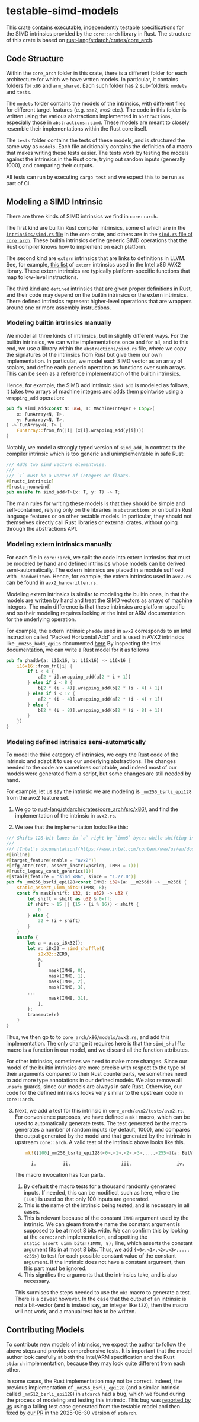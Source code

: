 # testable-simd-models

This crate contains executable, independently testable specifications
for the SIMD intrinsics provided by the `core::arch` library in Rust. 
The structure of this crate is based on [rust-lang/stdarch/crates/core_arch](https://github.com/rust-lang/stdarch/tree/master/crates/core_arch).

## Code Structure
Within the `core_arch` folder in this crate, there is a different
folder for each architecture for which we have wrtten models. 
In particular, it contains folders for `x86` and `arm_shared`.
Each such folder has 2 sub-folders: `models` and `tests`. 

The `models` folder contains the models of the intrinsics, with
different files for different target features (e.g. `sse2`, `avx2`
etc.). The code in this folder is written using the various
abstractions implemented in `abstractions`, especially those in
`abstractions::simd`. These models are meant to closely
resemble their implementations within the Rust core itself.

The `tests` folder contains the tests of these models, and is
structured the same way as `models`. Each file additionally contains
the definition of a macro that makes writing these tests easier. The
tests work by testing the models against the intrinsics in the Rust
core, trying out random inputs (generally 1000), and comparing their
outputs.

All tests can run by executing `cargo test` and we expect this to be
run as part of CI.

## Modeling a SIMD Intrinsic

There are three kinds of SIMD intrinsics we find in `core::arch`.

The first kind are builtin Rust compiler intrinsics, some of which are 
in the [`intrinsics/simd.rs` file](https://github.com/model-checking/verify-rust-std/blob/main/library/core/src/intrinsics/simd.rs)
in the `core` crate, and others are in the [`simd.rs` file of `core_arch`](https://github.com/model-checking/verify-rust-std/blob/main/library/stdarch/crates/core_arch/src/simd.rs).
These builtin intrinsics define generic SIMD operations that the Rust compiler knows how to implement on each platform.

The second kind are `extern` intrinsics that are links to definitions in LLVM.
See, for example, [this list](https://github.com/rust-lang/stdarch/blob/master/crates/core_arch/src/x86/avx2.rs#L3596C8-L3596C14)
of `extern` intrinsics used in the Intel x86 AVX2 library.
These extern intrinsics are typically platform-specific functions that map to low-level instructions.

The third kind are `defined` intrinsics that are given proper definitions in Rust, and their code may
depend on the builtin intrinsics or the extern intrinsics. There defined intrinsics represent higher-level
operations that are wrappers around one or more assembly instructions.

### Modeling builtin intrinsics manually

We model all three kinds of intrinsics, but in slightly different
ways.  For the builtin intrinsics, we can write implementations once
and for all, and to this end, we use a library within the
`abstractions/simd.rs` file, where we copy the signatures of the
intrinsics from Rust but give them our own implementation. In
particular, we model each SIMD vector as an array of scalars, and
define each generic operation as functions over such arrays. This can
be seen as a reference implementation of the builtin intrinsics.

Hence, for example, the SIMD add intrinsic `simd_add` is modeled as follows,
it takes two arrays of machine integers and adds them pointwise using a
`wrapping_add` operation:

```rust
pub fn simd_add<const N: u64, T: MachineInteger + Copy>(
    x: FunArray<N, T>,
    y: FunArray<N, T>,
) -> FunArray<N, T> {
    FunArray::from_fn(|i| (x[i].wrapping_add(y[i])))
}
```

Notably, we model a strongly typed version of `simd_add`, in contrast to the compiler
intrinsic which is too generic and unimplementable in safe Rust:

```rust
/// Adds two simd vectors elementwise.
///
/// `T` must be a vector of integers or floats.
#[rustc_intrinsic]
#[rustc_nounwind]
pub unsafe fn simd_add<T>(x: T, y: T) -> T;
```

The main rules for writing these models is that they should be simple and self-contained,
relying only on the libraries in `abstractions` or on builtin Rust language features or on
other testable models. In particular, they should not themselves directly call Rust libraries
or external crates, without going through the abstractions API.


### Modeling extern intrinsics manually

For each file in `core::arch`, we split the code into extern
intrinsics that must be modeled by hand and defined intrinsics whose
models can be derived semi-automatically. The extern intrinsics are
placed in a module suffixed with `_handwritten`. Hence, for example,
the extern intrinsics used in `avx2.rs` can be found in `avx2_handwritten.rs`.

Modeling extern intrinsics is similar to modeling the builtin ones,
in that the models are written by hand and treat the SIMD vectors
as arrays of machine integers. The main difference is that these intrinsics
are platform specific and so their modeling requires looking at the Intel or ARM
documentation for the underlying operation.

For example, the extern intrinsic `phaddw` used in `avx2` corresponds to an
Intel instruction called "Packed Horizontal Add" and is used in AVX2 intrinsics
like `_mm256_hadd_epi16` documented [here](https://www.intel.com/content/www/us/en/docs/intrinsics-guide/index.html#text=_mm256_hadd_epi16&ig_expand=3667_)
By inspecting the Intel documentation, we can write a Rust model for it
as follows 

```rust
pub fn phaddw(a: i16x16, b: i16x16) -> i16x16 {
    i16x16::from_fn(|i| {
        if i < 4 {
            a[2 * i].wrapping_add(a[2 * i + 1])
        } else if i < 8 {
            b[2 * (i - 4)].wrapping_add(b[2 * (i - 4) + 1])
        } else if i < 12 {
            a[2 * (i - 4)].wrapping_add(a[2 * (i - 4) + 1])
        } else {
            b[2 * (i - 8)].wrapping_add(b[2 * (i - 8) + 1])
        }
    })
}
```

### Modeling defined intrinsics semi-automatically

To model the third category of intrinsics, we copy the Rust code of
the intrinsic and adapt it to use our underlying abstractions.  The
changes needed to the code are sometimes scriptable, and indeed most
of our models were generated from a script, but some changes are still
needed by hand.

For example, let us say the intrinsic we are modeling is
`_mm256_bsrli_epi128` from the avx2 feature set.

1. We go to [rust-lang/stdarch/crates/core_arch/src/x86/](https://github.com/rust-lang/stdarch/tree/master/crates/core_arch/src/x86/), and find the implementation of the intrinsic in `avx2.rs`.

2. We see that the implementation looks like this:
``` rust
/// Shifts 128-bit lanes in `a` right by `imm8` bytes while shifting in zeros.
///
/// [Intel's documentation](https://www.intel.com/content/www/us/en/docs/intrinsics-guide/index.html#text=_mm256_bsrli_epi128)
#[inline]
#[target_feature(enable = "avx2")]
#[cfg_attr(test, assert_instr(vpsrldq, IMM8 = 1))]
#[rustc_legacy_const_generics(1)]
#[stable(feature = "simd_x86", since = "1.27.0")]
pub fn _mm256_bsrli_epi128<const IMM8: i32>(a: __m256i) -> __m256i {
    static_assert_uimm_bits!(IMM8, 8);
    const fn mask(shift: i32, i: u32) -> u32 {
        let shift = shift as u32 & 0xff;
        if shift > 15 || (15 - (i % 16)) < shift {
            0
        } else {
            32 + (i + shift)
        }
    }
    unsafe {
        let a = a.as_i8x32();
        let r: i8x32 = simd_shuffle!(
            i8x32::ZERO,
            a,
            [
                mask(IMM8, 0),
                mask(IMM8, 1),
                mask(IMM8, 2),
                mask(IMM8, 3),
		...
                mask(IMM8, 31),
            ],
        );
        transmute(r)
    }
}
```

Thus, we then go to to `core_arch/x86/models/avx2.rs`, and add this implementation.
The only change it requires here is that the `simd_shuffle` macro is a function in our model,
and we discard all the function attributes.

For other intrinsics, sometimes we need to make more changes. Since our model of the builtin intrinsics
are more precise with respect to the type of their arguments compared to their Rust counterparts, we
sometimes need to add more type annotations in our defined models. We also remove all `unsafe` guards,
since our models are always in safe Rust. Otherwise, our code for the defined intrinsics looks very
similar to the upstream code in `core::arch`.
  
3. Next, we add a test for this intrinsic in `core_arch/avx2/tests/avx2.rs`. For convenience purposes, we have defined a `mk!` macro, which can be used to automatically generate
   tests. The test generated by the macro generates a number of random inputs (by default, 1000), and compares the output generated by the model
   and that generated by the intrinsic in upstream `core::arch`.  A valid test of the intrinsic above looks like this.
   ```rust
	   mk!([100]_mm256_bsrli_epi128{<0>,<1>,<2>,<3>,...,<255>}(a: BitVec));
   ```
   ```
	     i.          ii.                   iii.                 iv.
   ```
   The macro invocation has four parts. 
   1. By default the macro tests for a thousand randomly generated inputs. If needed, this can be modified, such as here, where the `[100]` is used so that
      only 100 inputs are generated. 
   2. This is the name of the intrinsic being tested, and is necessary in all cases.
   3. This is relevant because of the constant `IMM8` argument used by the intrinsic. We can gleam from the name the constant argument is supposed
      to be at most 8 bits wide. We can confirm this by looking at the `core::arch` implementation, and spotting the `static_assert_uimm_bits!(IMM8, 8);`
      line, which asserts the constant argument fits in at most 8 bits. Thus, we add `{<0>,<1>,<2>,<3>,...,<255>}` to test for each possible constant
      value of the constant argument. If the intrinsic does not have a constant argument, then this part must be ignored.
   4. This signifies the arguments that the intrinsics take, and is also necessary.
   
   This surmises the steps needed to use the `mk!` macro to generate a test. There is a caveat however. In the case that the output of an intrinsic is _not_
   a bit-vector (and is instead say, an integer like `i32`), then the macro will not work, and a manual test has to be written. 
   


## Contributing Models

To contribute new models of intrinsics, we expect the author to follow
the above steps and provide comprehensive tests.  It is important that
the model author look carefully at both the Intel/ARM specification
and the Rust `stdarch` implementation, because they may look quite different
from each other. 

In some cases, the Rust implementation may not be correct.
Indeed, the previous implementation of `_mm256_bsrli_epi128` (and a
similar intrinsic called `_mm512_bsrli_epi128`) in `stdarch` had a
bug, which we found during the process of modeling and testing this
intrinsic. This bug was [reported by
us](https://github.com/rust-lang/stdarch/issues/1822) using a failing
test case generated from the testable model and then fixed by [our
PR](https://github.com/rust-lang/stdarch/pull/1823) in the 2025-06-30
version of `stdarch`.
